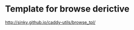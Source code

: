 Template for browse derictive
============================

http://sinky.github.io/caddy-utils/browse_tpl/
